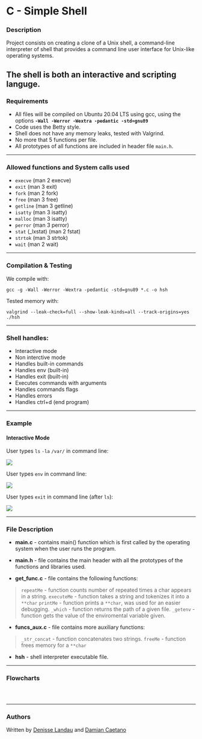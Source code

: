 # C - Simple Shell

### Description

Project consists on creating a clone of a Unix shell, a command-line interpreter of shell that provides a command line user interface for Unix-like operating systems.

The shell is both an interactive and scripting languge.
---

### Requirements

- All files will be compiled on Ubuntu 20.04 LTS using gcc, using the options **``-Wall -Werror -Wextra -pedantic -std=gnu89``**
- Code uses the Betty style.
- Shell does not have any memory leaks, tested with Valgrind.
- No more that 5 functions per file.
- All prototypes of all functions are included in header file ``main.h``.
---

### Allowed functions and System calls used

- ``execve`` (man 2 execve)
- ``exit`` (man 3 exit)
- ``fork`` (man 2 fork)
- ``free`` (man 3 free)
- ``getline`` (man 3 getline)
- ``isatty`` (man 3 isatty)
- ``malloc`` (man 3 isatty)
- ``perror`` (man 3 perror)
- ``stat`` (\_lxstat) (man 2 fstat)
- ``strtok`` (man 3 strtok)
- ``wait`` (man 2 wait)

---

### Compilation & Testing

We compile with:

	gcc -g -Wall -Werror -Wextra -pedantic -std=gnu89 *.c -o hsh

Tested memory with:

	valgrind --leak-check=full --show-leak-kinds=all --track-origins=yes ./hsh

---

### Shell handles:

- Interactive mode
- Non interctive mode
- Handles built-in commands
- Handles env (built-in)
- Handles exit (built-in)
- Executes commands with arguments
- Handles commands flags
- Handles errors
- Handles ctrl+d (end program)

---
### Example

#### Interactive Mode

User types ``ls`` ``-la`` ``/var/`` in command line:

![](https://i.imgur.com/s47moBI.png)

User types ``env`` in command line:

![](https://i.imgur.com/rrqHpvV.png)

User types ``exit`` in command line (after ``ls``):

![](https://i.imgur.com/BnvNQGm.png)

---
### File Description

- **main.c** - contains main() function which is first called by the operating system when the user runs the program.

- **main.h** - file contains the main header with all the prototypes  of the functions and libraries used.

- **get_func.c** - file contains the following functions:
> ``repeatMe`` -  function counts number of repeated times a char appears in a string.
> ``executeMe`` - function takes a string and tokenizes it into a ``**char``
> ``printMe`` - function prints a ``**char``, was used for an easier debugging.
> ``_which`` - function returns the path of a given file.
> ``_getenv`` - function gets the value of the enviromental variable given.

- **funcs_aux.c** - file contains more auxiliary functions:
> ``_str_concat`` - function concatenates two strings.
> ``freeMe`` - function frees memory for a ``**char``

- **hsh** - shell interpreter executable file.

---

### Flowcharts

![]()

![]()

![]()

---
### Authors

Written by [Denisse Landau](https://www.linkedin.com/in/denisse-l-5844a5140/ "Denisse Landau") and [Damian Caetano](https://www.linkedin.com/in/alexis-caetano-0b452b238/ "Damian Caetano")
